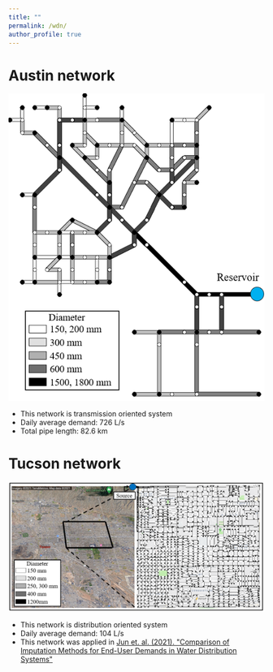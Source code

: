 ```yaml
---
title: ""
permalink: /wdn/
author_profile: true
---
```



Austin network
===
![image-center](/images/autin_network.png)

* This network is transmission oriented system
* Daily average demand: 726 L/s
* Total pipe length: 82.6 km 


Tucson network
===
![image-center](/images/Tucson_network.png)

* This network is distribution oriented system
* Daily average demand: 104 L/s
* This network was applied in [Jun et. al. (2021). "Comparison of Imputation Methods for End-User Demands in Water Distribution Systems"](https://ascelibrary.org/doi/full/10.1061/%28ASCE%29WR.1943-5452.0001477)
